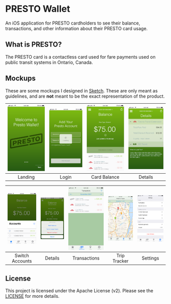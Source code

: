 # PRESTO Wallet
An iOS application for PRESTO cardholders to see their balance, transactions, and other information about their PRESTO card usage.

## What is PRESTO?
The PRESTO card is a contactless card used for fare payments used on public transit systems in Ontario, Canada.

## Mockups
These are some mockups I designed in [Sketch](https://www.sketchapp.com/). These are only meant as guidelines, and are **not** meant to be the exact representation of the product.

| ![Landing screen](mockups/landing.png)  | ![Login screen](mockups/login.png) | ![Balance screen](mockups/balance.png) | ![Details screen](mockups/details.png) |
|:---:|:---:|:---:|:---:|
| Landing | Login | Card Balance | Details |

| ![Switch accounts screen](mockups/accounts.png) | ![Actionsheet screen](mockups/actionsheet.png) |![Transactions screen](mockups/transactions.png) | ![Trip tracker screen](mockups/map.png) | ![Settings screen](mockups/settings.png) |
|:---:|:---:|:---:|:---:|:---:|
| Switch Accounts | Details | Transactions | Trip Tracker | Settings |

## License
This project is licensed under the Apache License (v2). Please see the [LICENSE](LICENSE) for more details.
